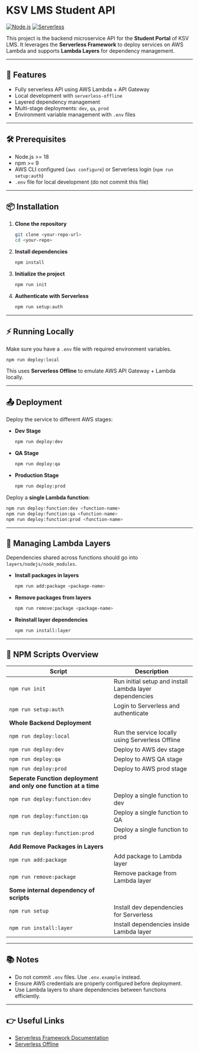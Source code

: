 # KSV LMS Student API

[![Node.js](https://img.shields.io/badge/node-%3E=18-green)](https://nodejs.org/)
[![Serverless](https://img.shields.io/badge/serverless-4.x-blue)](https://www.serverless.com/)

This project is the backend microservice API for the **Student Portal** of KSV LMS. It leverages the **Serverless Framework** to deploy services on AWS Lambda and supports **Lambda Layers** for dependency management.

---

## 🚀 Features

- Fully serverless API using AWS Lambda + API Gateway
- Local development with `serverless-offline`
- Layered dependency management
- Multi-stage deployments: `dev`, `qa`, `prod`
- Environment variable management with `.env` files

---

## 🛠️ Prerequisites

- Node.js >= 18
- npm >= 9
- AWS CLI configured (`aws configure`) or Serverless login (`npm run setup:auth`)
- `.env` file for local development (do not commit this file)

---

## 📦 Installation

1. **Clone the repository**

   ```bash
   git clone <your-repo-url>
   cd <your-repo>
   ```

2. **Install dependencies**

   ```bash
   npm install
   ```

3. **Initialize the project**

   ```bash
   npm run init
   ```

4. **Authenticate with Serverless**

   ```bash
   npm run setup:auth
   ```

---

## ⚡️ Running Locally

Make sure you have a `.env` file with required environment variables.

```bash
npm run deploy:local
```

This uses **Serverless Offline** to emulate AWS API Gateway + Lambda locally.

---

## 📤 Deployment

Deploy the service to different AWS stages:

- **Dev Stage**

  ```bash
  npm run deploy:dev
  ```

- **QA Stage**

  ```bash
  npm run deploy:qa
  ```

- **Production Stage**

  ```bash
  npm run deploy:prod
  ```

Deploy a **single Lambda function**:

```bash
npm run deploy:function:dev <function-name>
npm run deploy:function:qa <function-name>
npm run deploy:function:prod <function-name>
```

---

## 🧅 Managing Lambda Layers

Dependencies shared across functions should go into `layers/nodejs/node_modules`.

- **Install packages in layers**

  ```bash
  npm run add:package <package-name>
  ```

- **Remove packages from layers**

  ```bash
  npm run remove:package <package-name>
  ```

- **Reinstall layer dependencies**

  ```bash
  npm run install:layer
  ```

---

## 📝 NPM Scripts Overview

| Script                                                           | Description                                             |
| ---------------------------------------------------------------- | ------------------------------------------------------- |
| `npm run init`                                                   | Run initial setup and install Lambda layer dependencies |
| `npm run setup:auth`                                             | Login to Serverless and authenticate                    |
| **Whole Backend Deployment**                                     |
| `npm run deploy:local`                                           | Run the service locally using Serverless Offline        |
| `npm run deploy:dev`                                             | Deploy to AWS dev stage                                 |
| `npm run deploy:qa`                                              | Deploy to AWS QA stage                                  |
| `npm run deploy:prod`                                            | Deploy to AWS prod stage                                |
| **Seperate Function deployment and only one function at a time** |
| `npm run deploy:function:dev`                                    | Deploy a single function to dev                         |
| `npm run deploy:function:qa`                                     | Deploy a single function to QA                          |
| `npm run deploy:function:prod`                                   | Deploy a single function to prod                        |
| **Add Remove Packages in Layers**                                |
| `npm run add:package`                                            | Add package to Lambda layer                             |
| `npm run remove:package`                                         | Remove package from Lambda layer                        |
| **Some internal dependency of scripts**                          |
| `npm run setup`                                                  | Install dev dependencies for Serverless                 |
| `npm run install:layer`                                          | Install dependencies inside Lambda layer                |

---

## 📚 Notes

- Do not commit `.env` files. Use `.env.example` instead.
- Ensure AWS credentials are properly configured before deployment.
- Use Lambda layers to share dependencies between functions efficiently.

---

## 👉 Useful Links

- [Serverless Framework Documentation](https://www.serverless.com/framework/docs/)
- [Serverless Offline](https://www.npmjs.com/package/serverless-offline)
